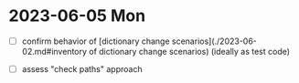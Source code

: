 # 2023-06-05 Mon

- [ ] confirm behavior of [dictionary change scenarios](./2023-06-02.md#inventory of dictionary change scenarios)
 (ideally as test code)
- [ ] assess "check paths" approach

